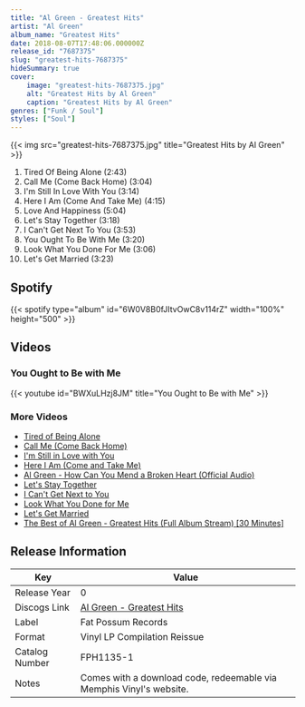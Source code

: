 ```yaml
---
title: "Al Green - Greatest Hits"
artist: "Al Green"
album_name: "Greatest Hits"
date: 2018-08-07T17:48:06.000000Z
release_id: "7687375"
slug: "greatest-hits-7687375"
hideSummary: true
cover:
    image: "greatest-hits-7687375.jpg"
    alt: "Greatest Hits by Al Green"
    caption: "Greatest Hits by Al Green"
genres: ["Funk / Soul"]
styles: ["Soul"]
---
```


{{< img src="greatest-hits-7687375.jpg" title="Greatest Hits by Al Green" >}}

<!-- section break -->

1. Tired Of Being Alone  (2:43)
2. Call Me (Come Back Home) (3:04)
3. I'm Still In Love With You (3:14)
4. Here I Am (Come And Take Me) (4:15)
5. Love And Happiness (5:04)
6. Let's Stay Together  (3:18)
7. I Can't Get Next To You (3:53)
8. You Ought To Be With Me (3:20)
9. Look What You Done For Me (3:06)
10. Let's Get Married  (3:23)

<!-- section break -->


## Spotify
{{< spotify type="album" id="6W0V8B0fJItvOwC8v114rZ" width="100%" height="500" >}}



## Videos
### You Ought to Be with Me
{{< youtube id="BWXuLHzj8JM" title="You Ought to Be with Me" >}}<br>

### More Videos

- [Tired of Being Alone](https://www.youtube.com/watch?v=osvlh6XQCYg)
- [Call Me (Come Back Home)](https://www.youtube.com/watch?v=7vPYMqEjWOo)
- [I'm Still in Love with You](https://www.youtube.com/watch?v=tS4W_A1X1pM)
- [Here I Am (Come and Take Me)](https://www.youtube.com/watch?v=vHAXp39WjZM)
- [Al Green - How Can You Mend a Broken Heart (Official Audio)](https://www.youtube.com/watch?v=PTY6Kv0nPr8)
- [Let's Stay Together](https://www.youtube.com/watch?v=2FEJINHoRcU)
- [I Can't Get Next to You](https://www.youtube.com/watch?v=FJeyL4rXPV4)
- [Look What You Done for Me](https://www.youtube.com/watch?v=le_SsLujDjg)
- [Let's Get Married](https://www.youtube.com/watch?v=KakFC6aRfEA)
- [The Best of Al Green - Greatest Hits (Full Album Stream) [30 Minutes]](https://www.youtube.com/watch?v=csZV3w_nscg)


## Release Information
|  Key           | Value                                                |
| ---------------| ---------------------------------------------------- |
| Release Year   | 0                                   |
| Discogs Link   | [Al Green - Greatest Hits](https://www.discogs.com/release/7687375-Al-Green-Greatest-Hits) |
| Label          | Fat Possum Records |
| Format         | Vinyl LP Compilation Reissue |
| Catalog Number | FPH1135-1 |
| Notes | Comes with a download code, redeemable via Memphis Vinyl's website. |